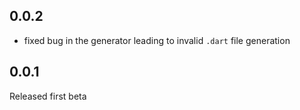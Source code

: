 ## 0.0.2 

- fixed bug in the generator leading to invalid `.dart` file generation

## 0.0.1

Released first beta

